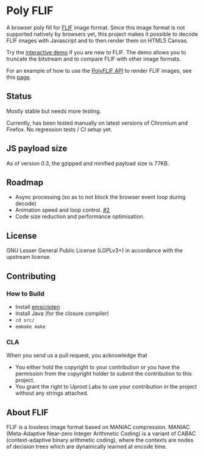 # Poly FLIF
A browser poly fill for [FLIF](http://flif.info) image format. Since this image
format is not supported natively by browsers yet, this project makes it possible to
decode FLIF images with Javascript and to then render them on HTML5 Canvas.

Try the [interactive demo](https://uprootlabs.github.io/poly-flif/) if you are
new to FLIF. The demo allows you to truncate the bitstream and to compare FLIF
with other image formats.

For an example of how to use the [PolyFLIF API](https://uprootlabs.github.io/poly-flif/api.html) to render FLIF images,
see this [page](https://uprootlabs.github.io/poly-flif/polyflif-sample.html).

## Status

Mostly stable but needs more testing.

Currently, has been tested manually on latest versions of Chromium and Firefox. No regression tests / CI setup yet.

## JS payload size

As of version 0.3, the gzipped and minified payload size is 77KB.

## Roadmap

* Async processing (so as to not block the browser event loop during decode)
* Animation speed and loop control. [#2](https://github.com/UprootLabs/poly-flif/issues/2)
* Code size reduction and performance optimisation.

## License
GNU Lesser General Public License (LGPLv3+) in accordance with the upstream license.

## Contributing

### How to Build

* Install [emscripten](https://github.com/kripken/emscripten/)
* Install Java (for the closure compiler)
* `cd src/`
* `emmake make`

### CLA
When you send us a pull request, you acknowledge that
* You either hold the copyright to your contribution or you have the permission from the copyright holder to submit the contribution to this project.
* You grant the right to Uproot Labs to use your contribution in the project without any strings attached.

## About FLIF

FLIF is a lossless image format based on MANIAC compression. MANIAC (Meta-Adaptive Near-zero Integer Arithmetic Coding) is a variant of CABAC (context-adaptive binary arithmetic coding), where the contexts are nodes of decision trees which are dynamically learned at encode time.
